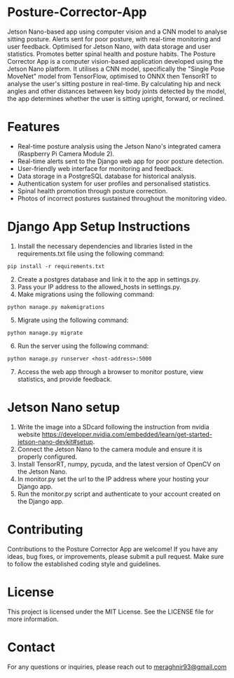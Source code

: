 # Posture-Corrector-App
Jetson Nano-based app using computer vision and a CNN model to analyse sitting posture. Alerts sent for poor posture, with real-time monitoring and user feedback. Optimised for Jetson Nano, with data storage and user statistics. Promotes better spinal health and posture habits.
The Posture Corrector App is a computer vision-based application developed using the Jetson Nano platform. It utilises a CNN model, specifically the "Single Pose MoveNet" model from TensorFlow, optimised to ONNX then TensorRT to analyse the user's sitting posture in real-time. By calculating hip and neck angles and other distances between key body joints detected by the model, the app determines whether the user is sitting upright, forward, or reclined.

# Features
- Real-time posture analysis using the Jetson Nano's integrated camera (Raspberry Pi Camera Module 2).
- Real-time alerts sent to the Django web app for poor posture detection.
- User-friendly web interface for monitoring and feedback.
- Data storage in a PostgreSQL database for historical analysis.
- Authentication system for user profiles and personalised statistics.
- Spinal health promotion through posture correction.
- Photos of incorrect postures sustained throughout the monitoring video.

# Django App Setup Instructions
1. Install the necessary dependencies and libraries listed in the requirements.txt file using the following command:
```
pip install -r requirements.txt
```
2. Create a postgres database and link it to the app in settings.py.
3. Pass your IP address to the allowed_hosts in settings.py.
4. Make migrations using the following command: 
```
python manage.py makemigrations
```
5. Migrate using the following command: 
```
python manage.py migrate
```
6. Run the server using the following command: 
```
python manage.py runserver <host-address>:5000
```
7. Access the web app through a browser to monitor posture, view statistics, and provide feedback.
  
# Jetson Nano setup
1. Write the image into a SDcard following the instruction from nvidia website https://developer.nvidia.com/embedded/learn/get-started-jetson-nano-devkit#setup.
2. Connect the Jetson Nano to the camera module and ensure it is properly configured.
3. Install TensorRT, numpy, pycuda, and the latest version of OpenCV on the Jetson Nano.
4. In monitor.py set the url to the IP address where your hosting your Django app.
5. Run the monitor.py script and authenticate to your account created on the Django app.

# Contributing
Contributions to the Posture Corrector App are welcome! If you have any ideas, bug fixes, or improvements, please submit a pull request. Make sure to follow the established coding style and guidelines.

# License
This project is licensed under the MIT License. See the LICENSE file for more information.

# Contact
For any questions or inquiries, please reach out to meraghnir93@gmail.com

